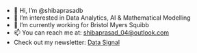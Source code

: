 - 👋 Hi, I’m @shibaprasadb
- 👀 I’m interested in Data Analytics, AI & Mathematical Modelling
- 🌱 I’m currently working for Bristol Myers Squibb
- 📫 You can reach me at: shibaprasad_04@outlook.com
- Check out my newsletter: [Data Signal](https://datasignal.substack.com)

<!---
shibaprasadb/shibaprasadb is a ✨ special ✨ repository because its `README.md` (this file) appears on your GitHub profile.
You can click the Preview link to take a look at your changes.
--->
